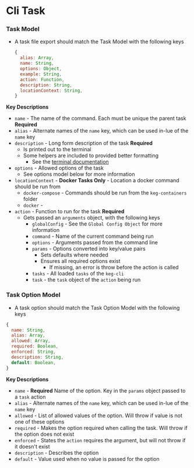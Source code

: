 
# Cli Task 

### Task Model
* A task file export should match the Task Model with the following keys
  ```js
  {
    alias: Array,
    name: String,
    options: Object,
    example: String,
    action: Function,
    description: String,
    locationContext: String,
  }
  ```
**Key Descriptions**
* `name` - The name of the command. Each must be unique the parent task **Required**
* `alias` - Alternate names of the `name` key, which can be used in-lue of the `name` key
* `description` - Long form description of the task **Required**
  * Is printed out to the terminal
  * Some helpers are included to provided better formatting
    * See the [terminal documentation](../utils/terminal.md)
* `options` - Allowed options of the task
  * See options model below for more information
* `locationContext` - **Docker Tasks Only** - Location a docker command should be run from
  * `docker-compose` - Commands should be run from the `keg-containers` folder
  * `docker` - 
* `action` - Function to run for the task **Required**
  * Gets passed an `arguments` object, with the following keys
    * `globalConfig` - See the `Global Config Object` for more information
    * `command` - Name of the current command being run
    * `options` - Arguments passed from the command line
    * `params` - Options converted into key/value pairs
      * Sets defaults where needed
      * Ensures all required options exist
        * If missing, an error is throw before the action is called
    * `tasks` - All loaded `tasks` of the `keg-cli`
    * `task` - the `task` object of the `action` being run


### Task Option Model
* A task option should match the Task Option Model with the following keys
```js
{
  name: String,
  alias: Array,
  allowed: Array,
  required: Boolean,
  enforced: String,
  description: String,
  default: Boolean,
}
```
**Key Descriptions**
* `name` - **Required** Name of the option. Key in the `params` object passed to a `task` action
* `alias` - Alternate names of the `name` key, which can be used in-lue of the `name` key 
* `allowed` - List of allowed values of the option. Will throw if value is not one of these options
* `required` - Makes the option required when calling the task. Will throw if the option does not exist
* `enforced` - States the `action` requires the argument, but will not throw if it doesn't exist
* `description` - Describes the option
* `default` - Value used when no value is passed for the option


